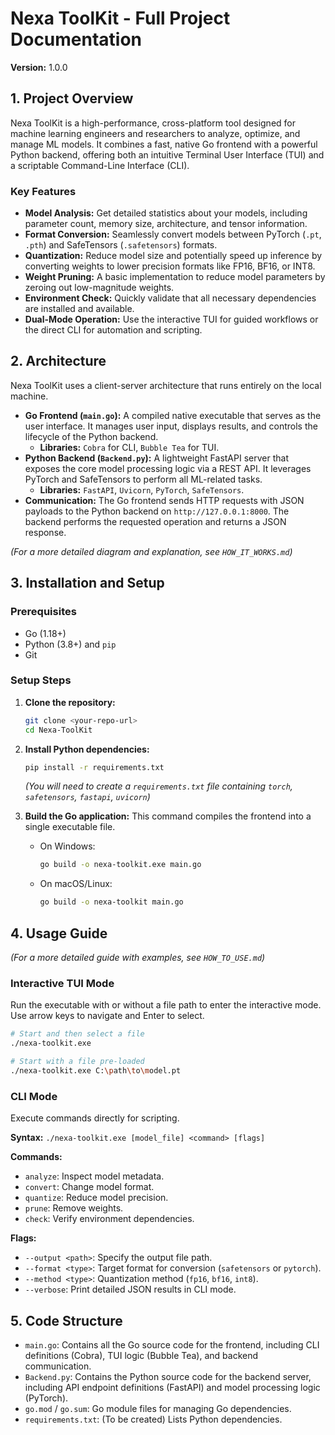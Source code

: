 # Nexa ToolKit - Full Project Documentation

**Version:** 1.0.0

## 1. Project Overview

Nexa ToolKit is a high-performance, cross-platform tool designed for machine learning engineers and researchers to analyze, optimize, and manage ML models. It combines a fast, native Go frontend with a powerful Python backend, offering both an intuitive Terminal User Interface (TUI) and a scriptable Command-Line Interface (CLI).

### Key Features

-   **Model Analysis:** Get detailed statistics about your models, including parameter count, memory size, architecture, and tensor information.
-   **Format Conversion:** Seamlessly convert models between PyTorch (`.pt`, `.pth`) and SafeTensors (`.safetensors`) formats.
-   **Quantization:** Reduce model size and potentially speed up inference by converting weights to lower precision formats like FP16, BF16, or INT8.
-   **Weight Pruning:** A basic implementation to reduce model parameters by zeroing out low-magnitude weights.
-   **Environment Check:** Quickly validate that all necessary dependencies are installed and available.
-   **Dual-Mode Operation:** Use the interactive TUI for guided workflows or the direct CLI for automation and scripting.

## 2. Architecture

Nexa ToolKit uses a client-server architecture that runs entirely on the local machine.

-   **Go Frontend (`main.go`):** A compiled native executable that serves as the user interface. It manages user input, displays results, and controls the lifecycle of the Python backend.
    -   **Libraries:** `Cobra` for CLI, `Bubble Tea` for TUI.
-   **Python Backend (`Backend.py`):** A lightweight FastAPI server that exposes the core model processing logic via a REST API. It leverages PyTorch and SafeTensors to perform all ML-related tasks.
    -   **Libraries:** `FastAPI`, `Uvicorn`, `PyTorch`, `SafeTensors`.
-   **Communication:** The Go frontend sends HTTP requests with JSON payloads to the Python backend on `http://127.0.0.1:8000`. The backend performs the requested operation and returns a JSON response.

*(For a more detailed diagram and explanation, see `HOW_IT_WORKS.md`)*

## 3. Installation and Setup

### Prerequisites

-   Go (1.18+)
-   Python (3.8+) and `pip`
-   Git

### Setup Steps

1.  **Clone the repository:**
    ```bash
    git clone <your-repo-url>
    cd Nexa-ToolKit
    ```

2.  **Install Python dependencies:**
    ```bash
    pip install -r requirements.txt
    ```
    *(You will need to create a `requirements.txt` file containing `torch`, `safetensors`, `fastapi`, `uvicorn`)*

3.  **Build the Go application:**
    This command compiles the frontend into a single executable file.
    -   On Windows:
        ```bash
        go build -o nexa-toolkit.exe main.go
        ```
    -   On macOS/Linux:
        ```bash
        go build -o nexa-toolkit main.go
        ```

## 4. Usage Guide

*(For a more detailed guide with examples, see `HOW_TO_USE.md`)*

### Interactive TUI Mode

Run the executable with or without a file path to enter the interactive mode. Use arrow keys to navigate and Enter to select.

```bash
# Start and then select a file
./nexa-toolkit.exe

# Start with a file pre-loaded
./nexa-toolkit.exe C:\path\to\model.pt
```

### CLI Mode

Execute commands directly for scripting.

**Syntax:** `./nexa-toolkit.exe [model_file] <command> [flags]`

**Commands:**
-   `analyze`: Inspect model metadata.
-   `convert`: Change model format.
-   `quantize`: Reduce model precision.
-   `prune`: Remove weights.
-   `check`: Verify environment dependencies.

**Flags:**
-   `--output <path>`: Specify the output file path.
-   `--format <type>`: Target format for conversion (`safetensors` or `pytorch`).
-   `--method <type>`: Quantization method (`fp16`, `bf16`, `int8`).
-   `--verbose`: Print detailed JSON results in CLI mode.

## 5. Code Structure

-   `main.go`: Contains all the Go source code for the frontend, including CLI definitions (Cobra), TUI logic (Bubble Tea), and backend communication.
-   `Backend.py`: Contains the Python source code for the backend server, including API endpoint definitions (FastAPI) and model processing logic (PyTorch).
-   `go.mod` / `go.sum`: Go module files for managing Go dependencies.
-   `requirements.txt`: (To be created) Lists Python dependencies.
